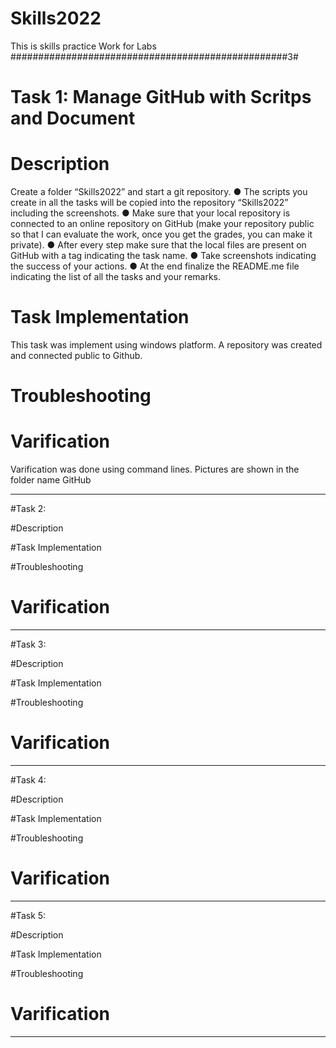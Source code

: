 # Skills2022
This is skills practice Work for Labs
##################################################3#
# Task 1: Manage GitHub with Scritps and Document
# Description
Create a folder “Skills2022” and start a git
repository.
● The scripts you create in all the tasks will be copied into the repository
   “Skills2022” including the screenshots.
● Make sure that your local repository is connected to an online
    repository on GitHub (make your repository public so that I can evaluate the work, once you get the grades, you can make it private).
● After every step make sure that the local files are present on GitHub with a tag indicating the task name.
● Take screenshots indicating the success of your actions.
● At the end finalize the README.me file indicating the list of all the tasks and your remarks.

# Task Implementation
This task was implement using windows platform. A repository was created and connected public to Github.

# Troubleshooting


# Varification 
Varification was done using command lines. Pictures are shown in the folder name GitHub
___________________________________________________________________________________________________________________________________________________________
#Task 2: 


#Description

#Task Implementation


#Troubleshooting

# Varification

__________________________________________________________________________________________________________________________________________________________
#Task 3: 


#Description

#Task Implementation


#Troubleshooting

# Varification

___________________________________________________________________________________________________________________________________________________
#Task 4: 


#Description

#Task Implementation


#Troubleshooting

# Varification
____________________________________________________________________________________________________________________________________________________________________
#Task 5: 


#Description

#Task Implementation


#Troubleshooting

# Varification
_____________________________________________________________________________________________________________________________________________________



